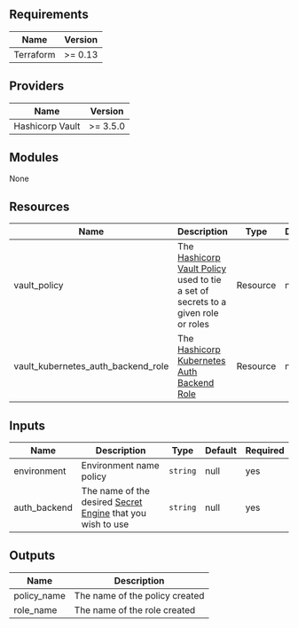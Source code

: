 ## Requirements

| Name            | Version |
|-----------------|---------|
| Terraform       | >= 0.13 |

## Providers
| Name            | Version  |
|-----------------|----------|
| Hashicorp Vault | >= 3.5.0 |

## Modules
None

## Resources

| Name                               | Description                                                                                                                                                              | Type     | Default | Required |
|------------------------------------|--------------------------------------------------------------------------------------------------------------------------------------------------------------------------|----------|---------|----------|
| vault_policy                       | The [Hashicorp Vault Policy](https://registry.terraform.io/providers/hashicorp/vault/latest/docs/resources/policy) used to tie a set of secrets to a given role or roles | Resource | null    | yes      |
| vault_kubernetes_auth_backend_role | The [Hashicorp Kubernetes Auth Backend Role](https://registry.terraform.io/providers/hashicorp/vault/latest/docs/resources/kubernetes_auth_backend_role)                 | Resource | null    | yes      |


## Inputs

| Name         | Description                                                                                                       | Type     | Default | Required |
|--------------|-------------------------------------------------------------------------------------------------------------------|----------|---------|----------|
| environment  | Environment name policy                                                                                           | `string` | null    | yes      |
| auth_backend | The name of the desired [Secret Engine](https://www.vaultproject.io/docs/secrets/kubernetes) that you wish to use | `string` | null    | yes      |


## Outputs
| Name        | Description                    |
|-------------|--------------------------------|
| policy_name | The name of the policy created |
| role_name   | The name of the role created   |
